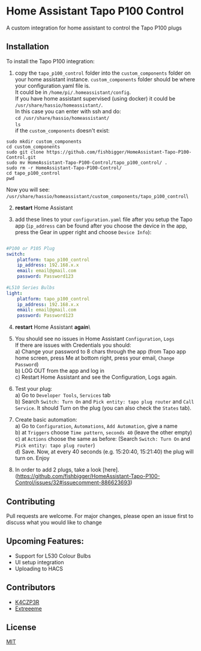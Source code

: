 # Home Assistant Tapo P100 Control
A custom integration for home assistant to control the Tapo P100 plugs

## Installation

To install the Tapo P100 integration:

1) copy the `tapo_p100_control` folder into the `custom_components` folder on your home assistant instance.
`custom_components` folder should be where your configuration.yaml file is.\
It could be in `/home/pi/.homeassistant/config`.\
If you have home assistant supervised (using docker) it could be `/usr/share/hassio/homeassistant/`.\
In this case you can enter with ssh and do:\
`cd /usr/share/hassio/homeassistant/`\
`ls`\
if the `custom_components` doesn't exist:
```
sudo mkdir custom_components
cd custom_components
sudo git clone https://github.com/fishbigger/HomeAssistant-Tapo-P100-Control.git
sudo mv HomeAssistant-Tapo-P100-Control/tapo_p100_control/ .
sudo rm -r HomeAssistant-Tapo-P100-Control/
cd tapo_p100_control
pwd
```
Now you will see:\
`/usr/share/hassio/homeassistant/custom_components/tapo_p100_control`\


2) **restart** Home Assistant

3) add these lines to your `configuration.yaml` file after you setup the Tapo app (`ip_address` can be found after you choose  the device in the app, press the Gear in upper right and choose `Device Info`):

```yaml

#P100 or P105 Plug
switch:
    platform: tapo_p100_control
    ip_address: 192.168.x.x
    email: email@gmail.com
    password: Password123
    
#L510 Series Bulbs
light:
    platform: tapo_p100_control
    ip_address: 192.168.x.x
    email: email@gmail.com
    password: Password123
```

4) **restart** Home Assistant **again**\

5) You should see no issues in Home Assistant `Configuration`, `Logs`\
If there are issues with Credentials you should:\
    a) Change your password to 8 chars through the app (from Tapo app home screen, press Me at bottom right, press your email, `Change Password`)\
    b) LOG OUT from the app and log in\
    c) Restart Home Assistant and see the Configuration, Logs again.

6) Test your plug:\
    a) Go to `Developer Tools`, `Services` tab\
    b) Search `Switch: Turn On` and `Pick entity: tapo plug router` and `Call Service`. It should Turn on the plug (you can also check the `States` tab).

7) Create basic automation:\
    a) Go to `Configuration`, `Automations`, `Add Automation`, give a name\
    b) at `Triggers` choose `Time pattern`, `seconds 40` (leave the other empty)\
    c) at `Actions` choose the same as before: (Search `Switch: Turn On` and `Pick entity: tapo plug router`)\
    d) Save. Now, at every 40 seconds (e.g. 15:20:40, 15:21:40) the plug will turn on. Enjoy

8) In order to add 2 plugs, take a look [here].(https://github.com/fishbigger/HomeAssistant-Tapo-P100-Control/issues/32#issuecomment-886623693)


## Contributing
Pull requests are welcome. For major changes, please open an issue first to discuss what you would like to change

## Upcoming Features:
* Support for L530 Colour Bulbs
* UI setup integration
* Uploading to HACS

## Contributors
* [K4CZP3R](https://github.com/K4CZP3R)
* [Extreeeme](https://github.com/Extreeeme)


## License
[MIT](https://choosealicense.com/licenses/mit/)
